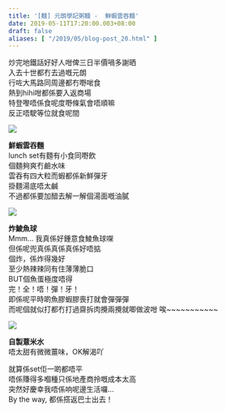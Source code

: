 ```yaml
---
title: '[麵] 元朗學記粥麵 -  鮮蝦雲吞麵'
date: 2019-05-11T17:20:00.003+08:00
draft: false
aliases: [ "/2019/05/blog-post_20.html" ]
---
```


炒完地鐵話好好人咁俾三日半價喎多謝晒  \
入去十世都冇去過嘅元朗\
行咗大馬路同周邊都冇嘢啱食\
熱到hihi咁都係要入返商場\
特登嚟唔係食呢度嘢條氣會唔順嘛\
反正唔駛等位就食呢間

![](/images/hokkee.jpg)

**鮮蝦雲吞麵**\
lunch set有麵有小食同嘢飲\
個麵夠爽冇鹼水味\
雲吞有四大粒而蝦都係新鮮彈牙\
掛麵湯底唔太鹹\
不過都係要加醋去解一解個湯面嘅油膩

![](/images/hokkee1.jpg)

**炸鯪魚球**\
Mmm... 我真係好鍾意食鯪魚球㗎\
但係呢兜真係真係真係好唔掂\
個炸，係炸得幾好\
至少熱辣辣同有住薄薄脆口\
BUT個魚蛋極度唔得\
完！全！唔！彈！牙！\
即係呢平時啲魚膠蝦膠喪打就會彈彈彈\
而呢個就似打都冇打過齋拆肉攪兩攪就唧做波咁
唉~~~~~~~~~~~

![](/images/hokkee2.jpg)

**自製薏米水**\
唔太甜有微微薑味，OK解渴吖

就算係set佢一啲都唔平\
唔係賺得多嗰種只係地產商拎嘅成本太高\
突然好慶幸我唔係响呢邊生活囉…  \
By the way, 都係搭返巴士出去！